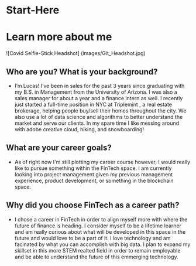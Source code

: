 # Start-Here
# Learn more about me

![Covid Selfie-Stick Headshot] (images/Git_Headshot.jpg)


## **Who are you? What is your background?**

* I’m Lucas! I’ve been in sales for the past 3 years since graduating with my B.S. in Management from the University of Arizona. I was also a sales manager for about a year and a finance intern as well. I recently just started a full-time position in NYC at Triplemint , a real estate brokerage, helping people buy/sell their homes throughout the city. We also use a lot of data science and algorithms to better understand the market and serve our clients. In my spare time I like messing around with adobe creative cloud, hiking, and snowboarding!

## **What are your career goals?**

* As of right now I'm still plotting my career course however, I would really like to pursue something within the FinTech space. I am currently looking into project management given my previous management experience, product development, or something in the blockchain space. 

## **Why did you choose FinTech as a career path?**

* I chose a career in FinTech in order to align myself more with where the future of finance is heading. I consider myself to be a lifetime learner and am really curious about what will be developed in this space in the future and would love to be a part of it. I love technology and am facinated by what you can accomplish with big data. I plan to expand my skillset in this more STEM realted field in order to remain employable and be able to understand the future of this emmerging technology. 
